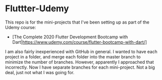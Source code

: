 # Fluttter-Udemy

This repo is for the mini-projects that I've been setting up as part of the Udemy course:
* [The Complete 2020 Flutter Development Bootcamp with Dart|https://www.udemy.com/course/flutter-bootcamp-with-dart/]

I am also fairly inexperienced with GitHub in general. I wanted to have each project in a folder, and merge each folder into the master branch to minimize the number of branches. However, apparently I approached that incorrectly. Now I have separate branches for each mini-project. Not a big deal, just not what I was going for.
